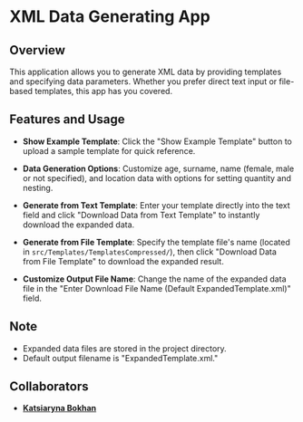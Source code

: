 # XML Data Generating App

## Overview

This application allows you to generate XML data by providing templates and specifying data parameters. Whether you prefer direct text input or file-based templates, this app has you covered.

## Features and Usage

- **Show Example Template**: Click the "Show Example Template" button to upload a sample template for quick reference.

- **Data Generation Options**: Customize age, surname, name (female, male or not specified), and location data with options for setting quantity and nesting.

- **Generate from Text Template**: Enter your template directly into the text field and click "Download Data from Text Template" to instantly download the expanded data.

- **Generate from File Template**: Specify the template file's name (located in `src/Templates/TemplatesCompressed/`), then click "Download Data from File Template" to download the expanded result.

- **Customize Output File Name**: Change the name of the expanded data file in the "Enter Download File Name (Default ExpandedTemplate.xml)" field.


## Note

- Expanded data files are stored in the project directory.
- Default output filename is "ExpandedTemplate.xml."

## Collaborators

- **[Katsiaryna Bokhan](https://github.com/kateqwerty001)** 
